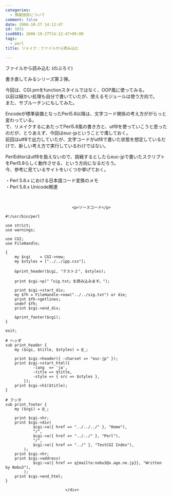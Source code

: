 ```yaml
---
categories:
  - 情報技術について
comment: false
date: 2006-10-27 14:12:47
id: 1031
iso8601: 2006-10-27T14:12:47+09:00
tags:
  - perl
title: リメイク：ファイルから読み込む

---
```


<div class="entry-body">
                                 <p>ファイルから読み込む (のぶろぐ)</p>

<p>書き直してみるシリーズ第２弾。</p>

<p>今回は、CGI.pmをfunctionスタイルではなく、OOP風に使ってみる。<br />
以前は細かい処理も自分で書いていたが、使えるモジュールは使う方向で。<br />
また、サブルーチンにもしてみた。</p>

<p>Encodeが標準装備となったPerl5.8以降は、文字コード関係の考え方ががらっと変わっている。<br />
で、リメイクするにあたってPerl5.8風の書き方と、utf8を使っていこうと思ったのだが、とりあえず、今回はeuc-jpということで濁しておく。<br />前回はutf8で出力していたが、文字コードがutf8で書いた状態を想定しているだけで、新しい考え方で実行しているわけではない。</p>

<p>PerlEditorはutf8を扱えないので、挑戦するとしたらeuc-jpで書いたスクリプトをPerl5.8らしく動作させる、という方向になるだろう。<br />
今、参考に見ているサイトをいくつか挙げておく。</p>

<p>・Perl 5.8.x における日本語コード変換のメモ<br />
・Perl 5.8.x Unicode関連</p>

<p><br /></p>
                              
                                 <p>ソースコード</p>

<pre><code>#!/usr/bin/perl

use strict;
use warnings;

use CGI;
use FileHandle;

{
    my $cgi    = CGI-&gt;new;
    my $styles = ["../../ipp.css"];

    &amp;print_header($cgi, "テスト２", $styles);

    print $cgi-&gt;p("「sig.txt」を読み込みます。");

    print $cgi-&gt;start_div;
    my $fh = FileHandle-&gt;new("../../sig.txt") or die;
    print $fh-&gt;getlines;
    undef $fh;
    print $cgi-&gt;end_div;

    &amp;print_footer($cgi);
}

exit;

# ヘッダ
sub print_header {
    my ($cgi, $title, $styles) = @_;

    print $cgi-&gt;header({ -charset =&gt; "euc-jp" });
    print $cgi-&gt;start_html({
            -lang  =&gt; 'ja',
            -title =&gt; $title,
            -style =&gt; { src =&gt; $styles },
        });
    print $cgi-&gt;h1($title);
}

# フッタ
sub print_footer {
    my ($cgi) = @_;

    print $cgi-&gt;hr;
    print $cgi-&gt;div(
            $cgi-&gt;a({ href =&gt; "../../../" }, "Home"),
            "/",
            $cgi-&gt;a({ href =&gt; "../../" }, "Perl"),
            "/",
            $cgi-&gt;a({ href =&gt; "../" }, "TestCGI Index"),
        );
    print $cgi-&gt;hr;
    print $cgi-&gt;address(
            $cgi-&gt;a({ href =&gt; q{mailto:nobu3@x.age.ne.jp}}, "Written by Nobu3"),
        );
    print $cgi-&gt;end_html;
}</code></pre>
                              </div>
    	